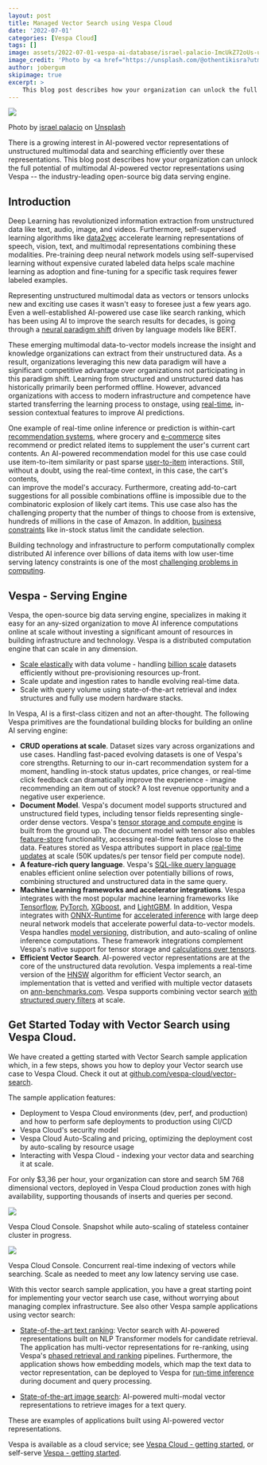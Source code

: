 ```yaml
---
layout: post
title: Managed Vector Search using Vespa Cloud 
date: '2022-07-01'
categories: [Vespa Cloud]
tags: []
image: assets/2022-07-01-vespa-ai-database/israel-palacio-ImcUkZ72oUs-unsplash.jpg
image_credit: 'Photo by <a href="https://unsplash.com/@othentikisra?utm_source=unsplash&utm_medium=referral&utm_content=creditCopyText">israel palacio</a> on <a href="https://unsplash.com/photos/ImcUkZ72oUs?utm_source=unsplash&utm_medium=referral&utm_content=creditCopyText">Unsplash</a>'
author: jobergum
skipimage: true
excerpt: >
    This blog post describes how your organization can unlock the full potential of multimodal AI-powered vector representations using Vespa -- the industry-leading open-source big data serving engine.
---
```


<img src="/assets/2022-07-01-vespa-ai-database/israel-palacio-ImcUkZ72oUs-unsplash.jpg"/>
<p class="image-credit">
Photo by <a href="https://unsplash.com/@othentikisra?utm_source=unsplash&utm_medium=referral&utm_content=creditCopyText">israel palacio</a> on <a href="https://unsplash.com/?utm_source=unsplash&utm_medium=referral&utm_content=creditCopyText">Unsplash</a>
</p>

There is a growing interest in AI-powered vector representations of unstructured multimodal data 
and searching efficiently over these representations. This blog post describes how your organization can unlock the full potential of multimodal AI-powered vector representations using Vespa -- the industry-leading open-source big data serving engine. 

## Introduction

Deep Learning has revolutionized information extraction from unstructured data like text, audio, image, and videos. 
Furthermore,  self-supervised learning algorithms like [data2vec](https://ai.facebook.com/blog/the-first-high-performance-self-supervised-algorithm-that-works-for-speech-vision-and-text/) 
accelerate learning representations of speech, vision, text, and multimodal representations 
combining these modalities. Pre-training deep neural network models using self-supervised
learning without expensive curated labeled data helps scale machine learning as 
adoption and fine-tuning for a specific task requires fewer labeled examples. 

Representing unstructured multimodal data as vectors or tensors unlocks new and exciting use cases 
it wasn't easy to foresee just a few years ago. Even a well-established AI-powered use case like 
search ranking, which has been using AI to improve the search results for decades, 
is going through a [neural paradigm shift](https://blog.vespa.ai/pretrained-transformer-language-models-for-search-part-1/) 
driven by language models like BERT.

These emerging multimodal data-to-vector models increase the insight and knowledge organizations can 
extract from their unstructured data. As a result, organizations leveraging this 
new data paradigm will have a significant competitive advantage over organizations 
not participating in this paradigm shift. 
Learning from structured and unstructured data has historically
primarily been performed offline. 
However, advanced organizations with access to modern infrastructure 
and competence have started transferring the learning process to onstage, 
using [real-time](https://huyenchip.com/2022/01/02/real-time-machine-learning-challenges-and-solutions.html), 
in-session contextual features to improve AI predictions. 

One example of real-time online inference or prediction is within-cart 
[recommendation systems](https://docs.vespa.ai/en/tutorials/news-1-getting-started.html), 
where grocery and [e-commerce](https://blog.vespa.ai/e-commerce-search-and-recommendation-with-vespaai/) sites recommend or predict 
related items to supplement the user's current cart contents. 
An AI-powered recommendation model for this use case could use item-to-item similarity 
or past sparse [user-to-item](https://docs.vespa.ai/en/tutorials/news-1-getting-started.html) interactions. 
Still, without a doubt, using the real-time context, in this case, the cart's contents,  
can improve the model's accuracy. Furthermore, 
creating add-to-cart suggestions for all possible combinations offline is impossible 
due to the combinatoric explosion of likely cart items. 
This use case also has the challenging property that the number of things to choose from is extensive, 
hundreds of millions in the case of Amazon. In addition, [business constraints](https://blog.vespa.ai/constrained-approximate-nearest-neighbor-search/) like in-stock status limit the candidate selection.  

Building technology and infrastructure to perform computationally complex distributed AI inference 
over billions of data items with low user-time serving latency constraints 
is one of the most [challenging problems in computing](https://blog.vespa.ai/the-hardest-problem-in-computing/).  

## Vespa - Serving Engine
Vespa, the open-source big data serving engine, specializes in making it easy for an 
any-sized organization to move AI inference computations online at scale without investing a significant amount of resources in building infrastructure and technology. Vespa is a distributed computation engine that can scale in any dimension. 

- [Scale elastically](https://docs.vespa.ai/en/elasticity.html) with data volume  - handling [billion scale](https://blog.vespa.ai/vespa-hybrid-billion-scale-vector-search/) 
datasets efficiently without pre-provisioning resources up-front. 
- Scale update and ingestion rates to handle evolving real-time data.  
- Scale with query volume using state-of-the-art retrieval and index structures and fully use modern hardware stacks.  

In Vespa, AI is a first-class citizen and not an after-thought. The following Vespa primitives are the 
foundational building blocks for building an online AI serving engine:

- **CRUD operations at scale**. Dataset sizes vary across organizations and use cases. Handling fast-paced evolving datasets is one of Vespa's core strengths. Returning to our in-cart recommendation system for a moment, handling in-stock status updates, price changes, or real-time click feedback can dramatically improve the experience - imagine recommending an item out of stock? A lost revenue opportunity and a negative user experience. 
- **Document Model**. Vespa's document model supports structured and unstructured field types, including tensor fields representing single-order dense vectors. Vespa's [tensor storage and compute engine](https://blog.vespa.ai/computing-with-tensors/) 
is built from the ground up. 
The document model with tensor also enables [feature-store](https://blog.vespa.ai/parent-child-joins-tensors-content-recommendation/) functionality, accessing real-time features close to the data.
Features stored as Vespa attributes support in place [real-time updates](https://docs.vespa.ai/en/partial-updates.html) 
at scale (50K updates/s per tensor field per compute node). 
- **A feature-rich query language**. Vespa's [SQL-like query language](https://docs.vespa.ai/en/query-language.html) 
enables efficient online selection over potentially billions of rows, combining structured and unstructured data in the same query.
- **Machine Learning frameworks and accelerator integrations**. Vespa integrates with the most popular machine learning frameworks like 
[Tensorflow](https://docs.vespa.ai/en/tensorflow), [PyTorch](https://docs.vespa.ai/en/onnx.html), 
[XGboost](https://docs.vespa.ai/en/xgboost.html), and [LightGBM](https://docs.vespa.ai/en/lightgbm.html). 
In addition, Vespa integrates with [ONNX-Runtime](https://blog.vespa.ai/stateful-model-serving-how-we-accelerate-inference-using-onnx-runtime/) 
for [accelerated inference](https://blog.vespa.ai/ml-model-serving-at-scale/) 
with large deep neural network models that accelerate powerful data-to-vector models.
Vespa handles [model versioning](https://docs.vespa.ai/en/tutorials/models-hot-swap.html),
distribution, and auto-scaling of online inference computations.
These framework integrations complement Vespa's native 
support for tensor storage and [calculations over tensors](https://blog.vespa.ai/computing-with-tensors/). 
- **Efficient Vector Search**. AI-powered vector representations are at the core of the unstructured data revolution. Vespa implements a real-time version of the [HNSW](https://docs.vespa.ai/en/approximate-nn-hnsw.html) algorithm for efficient Vector search, an implementation that is vetted and verified with multiple vector datasets on [ann-benchmarks.com](http://ann-benchmarks.com/). 
Vespa supports combining vector search [with structured query filters](https://blog.vespa.ai/constrained-approximate-nearest-neighbor-search/) at scale. 

 
## Get Started Today with Vector Search using Vespa Cloud. 
We have created a getting started with Vector Search sample application which,
in a few steps, shows you how to deploy your Vector search use case to Vespa Cloud.
Check it out at [github.com/vespa-cloud/vector-search](https://github.com/vespa-cloud/vector-search).

The sample application features:

- Deployment to Vespa Cloud environments (dev, perf, and production) and how to perform safe deployments to production using CI/CD
- Vespa Cloud's security model 
- Vespa Cloud Auto-Scaling and pricing, optimizing the deployment cost by auto-scaling by resource usage 
- Interacting with Vespa Cloud - indexing your vector data and searching it at scale. 

For only $3,36 per hour, your organization can store and search 5M 768 dimensional vectors, 
deployed in Vespa Cloud production zones with high availability, supporting thousands
of inserts and queries per second. 

<img src="/assets/2022-07-01-vespa-ai-database/vespa-vector-cloud-auto-scaling.png"/>
<p class="image-credit">
Vespa Cloud Console. Snapshot while auto-scaling of stateless container cluster in progress.  
</p>


<img src="/assets/2022-07-01-vespa-ai-database/vespa-vector-cloud-concurrency.png"/>
<p class="image-credit">
Vespa Cloud Console. Concurrent real-time indexing of vectors while searching. Scale as needed to 
meet any low latency serving use case. 
</p>

With this vector search sample application, you have a great starting point for 
implementing your vector search use case, without worrying about managing complex infrastructure. 
See also other Vespa sample applications using vector search:

- [State-of-the-art text ranking](https://github.com/vespa-engine/sample-apps/blob/master/msmarco-ranking/):
Vector search with AI-powered representations built on NLP Transformer models for candidate retrieval.
The application has multi-vector representations for re-ranking, using Vespa's [phased retrieval and ranking](https://docs.vespa.ai/en/phased-ranking.html)
pipelines. Furthermore, the application shows how embedding models, which map the text data to vector representation, can be
deployed to Vespa for [run-time inference](https://blog.vespa.ai/stateless-model-evaluation/) during document and query processing.

- [State-of-the-art image search](https://github.com/vespa-engine/sample-apps/tree/master/text-image-search): AI-powered multi-modal vector representations
to retrieve images for a text query.



These are examples of applications built using AI-powered vector representations. 

Vespa is available as a cloud service; see [Vespa Cloud - getting started](https://cloud.vespa.ai/en/getting-started),
or self-serve [Vespa - getting started](https://docs.vespa.ai/en/getting-started.html).
